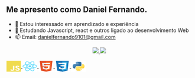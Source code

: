 ## Me apresento como Daniel Fernando.

- 👀 Estou interessado em aprendizado e experiência
- 🌱 Estudando Javascript, react e outros ligado ao desenvolvimento Web
- 📫 Email: danielfernando9101@gmail.com

<div align="center">
  <a href="https://github.com/DanielFernandoDias">
  <img height="180em" src="https://github-readme-stats.vercel.app/api?username=DanielFernandoDias&show_icons=true&theme=tokyonight&include_all_commits=true&count_private=true"/>
  <img height="180em" src="https://github-readme-stats.vercel.app/api/top-langs/?username=DanielFernandoDias&layout=compact&langs_count=7&theme=tokyonight"/>
</div>

  <div style="display: inline_block"><br>
  <img align="center" alt="dan-Js" height="30" width="40" src="https://raw.githubusercontent.com/devicons/devicon/master/icons/javascript/javascript-plain.svg">
  <img align="center" alt="dan-React" height="30" width="40" src="https://raw.githubusercontent.com/devicons/devicon/master/icons/react/react-original.svg">
  <img align="center" alt="dan-HTML" height="30" width="40" src="https://raw.githubusercontent.com/devicons/devicon/master/icons/html5/html5-original.svg">
  <img align="center" alt="dan-CSS" height="30" width="40" src="https://raw.githubusercontent.com/devicons/devicon/master/icons/css3/css3-original.svg">
  <img align="center" alt="dan-Python" height="30" width="40" src="https://raw.githubusercontent.com/devicons/devicon/master/icons/python/python-original.svg">
</div>
  
<!--
DanielFernandoDias/DanielFernandoDias is a ✨ special ✨ repository because its `README.md` (this file) appears on your GitHub profile.
You can click the Preview link to take a look at your changes.
--->
